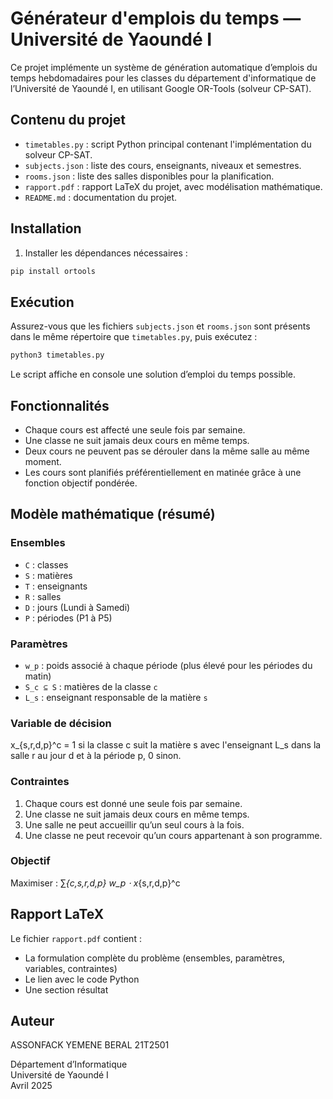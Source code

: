 # Générateur d'emplois du temps — Université de Yaoundé I

Ce projet implémente un système de génération automatique d’emplois du temps hebdomadaires pour les classes du département d'informatique de l’Université de Yaoundé I, en utilisant Google OR-Tools (solveur CP-SAT).

## Contenu du projet

- `timetables.py` : script Python principal contenant l'implémentation du solveur CP-SAT.
- `subjects.json` : liste des cours, enseignants, niveaux et semestres.
- `rooms.json` : liste des salles disponibles pour la planification.
- `rapport.pdf` : rapport LaTeX du projet, avec modélisation mathématique.
- `README.md` : documentation du projet.

## Installation

1. Installer les dépendances nécessaires :

```bash
pip install ortools
```

## Exécution

Assurez-vous que les fichiers `subjects.json` et `rooms.json` sont présents dans le même répertoire que `timetables.py`, puis exécutez :

```bash
python3 timetables.py
```

Le script affiche en console une solution d’emploi du temps possible.

## Fonctionnalités

- Chaque cours est affecté une seule fois par semaine.
- Une classe ne suit jamais deux cours en même temps.
- Deux cours ne peuvent pas se dérouler dans la même salle au même moment.
- Les cours sont planifiés préférentiellement en matinée grâce à une fonction objectif pondérée.

## Modèle mathématique (résumé)

### Ensembles

- `C` : classes
- `S` : matières
- `T` : enseignants
- `R` : salles
- `D` : jours (Lundi à Samedi)
- `P` : périodes (P1 à P5)

### Paramètres

- `w_p` : poids associé à chaque période (plus élevé pour les périodes du matin)
- `S_c ⊆ S` : matières de la classe `c`
- `L_s` : enseignant responsable de la matière `s`

### Variable de décision

x_{s,r,d,p}^c = 1 si la classe c suit la matière s avec l'enseignant L_s
dans la salle r au jour d et à la période p, 0 sinon.

### Contraintes

1. Chaque cours est donné une seule fois par semaine.
2. Une classe ne suit jamais deux cours en même temps.
3. Une salle ne peut accueillir qu’un seul cours à la fois.
4. Une classe ne peut recevoir qu’un cours appartenant à son programme.

### Objectif

Maximiser :
∑_{c,s,r,d,p} w_p ⋅ x_{s,r,d,p}^c

## Rapport LaTeX

Le fichier `rapport.pdf` contient :

- La formulation complète du problème (ensembles, paramètres, variables, contraintes)
- Le lien avec le code Python
- Une section résultat



## Auteur
ASSONFACK YEMENE BERAL 21T2501

Département d’Informatique  
Université de Yaoundé I  
Avril 2025